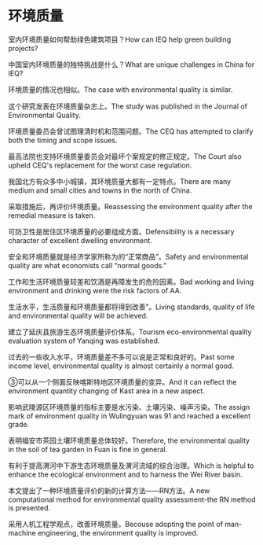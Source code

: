 # 环境质量

<p><span class="chinese">室内环境质量如何帮助绿色建筑项目？</span><span class="english">How can IEQ help green building projects?</span></p>

<p><span class="chinese">中国室内环境质量的独特挑战是什么？</span><span class="english">What are unique challenges in China for IEQ?</span></p>

<p><span class="chinese">环境质量的情况也相似。</span><span class="english">The case with environmental quality is similar.</span></p>

<p><span class="chinese">这个研究发表在环境质量杂志上。</span><span class="english">The study was published in the Journal of Environmental Quality.</span></p>

<p><span class="chinese">环境质量委员会曾试图理清时机和范围问题。</span><span class="english">The CEQ has attempted to clarify both the timing and scope issues.</span></p>

<p><span class="chinese">最高法院也支持环境质量委员会对最坏个案规定的修正规定。</span><span class="english">The Court also upheld CEQ's replacement for the worst case regulation.</span></p>

<p><span class="chinese">我国北方有众多中小城镇，其环境质量大都有一定特点。</span><span class="english">There are many medium and small cities and towns in the north of China.</span></p>

<p><span class="chinese">采取措施后，再评价环境质量。</span><span class="english">Reassessing the environment quality after the remedial measure is taken.</span></p>

<p><span class="chinese">可防卫性是居住区环境质量的必要组成方面。</span><span class="english">Defensibility is a necessary character of excellent dwelling environment.</span></p>

<p><span class="chinese">安全和环境质量就是经济学家所称为的“正常商品”。</span><span class="english">Safety and environmental quality are what economists call “normal goods.”</span></p>

<p><span class="chinese">工作和生活环境质量较差和饮酒是再障发生的危险因素。</span><span class="english">Bad working and living environment and drinking were the risk factors of AA.</span></p>

<p><span class="chinese">生活水平，生活质量和环境质量都将得到改善”。</span><span class="english">Living standards, quality of life and environmental quality will be achieved.</span></p>

<p><span class="chinese">建立了延庆县旅游生态环境质量评价体系。</span><span class="english">Tourism eco-environmental quality evaluation system of Yanqing was established.</span></p>

<p><span class="chinese">过去的一些收入水平，环境质量差不多可以说是正常和良好的。</span><span class="english">Past some income level, environmental quality is almost certainly a normal good.</span></p>

<p><span class="chinese">③可以从一个侧面反映喀斯特地区环境质量的变异。</span><span class="english">And it can reflect the environment quantity changing of Kast area in a new aspect.</span></p>

<p><span class="chinese">影响武陵源区环境质量的指标主要是水污染、土壤污染、噪声污染。</span><span class="english">The assign mark of environment quality in Wulingyuan was 91 and reached a excellent grade.</span></p>

<p><span class="chinese">表明福安市茶园土壤环境质量总体较好。</span><span class="english">Therefore, the environmental quality in the soil of tea garden in Fuan is fine in general.</span></p>

<p><span class="chinese">有利于提高渭河中下游生态环境质量及渭河流域的综合治理。</span><span class="english">Which is helpful to enhance the ecological environment and to harness the Wei River basin.</span></p>

<p><span class="chinese">本文提出了一种环境质量评价的新的计算方法——RN方法。</span><span class="english">A new computational method for environmental quality assessment-the RN method is presented.</span></p>

<p><span class="chinese">采用人机工程学观点，改善环境质量。</span><span class="english">Becouse adopting the point of man-machine engineering, the environment quality is improved.</span></p>

